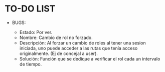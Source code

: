 # TO-DO LIST

- BUGS:

  - Estado: Por ver.
  - Nombre: Cambio de rol no forzado.
  - Descripción:
    Al forzar un cambio de roles al tener una sesion iniciada, uno puede acceder a las rutas que tenía acceso originalmente. (Ej de concejal a user).
  - Solución:
    Función que se dedique a verificar el rol cada un intervalo de tiempo.